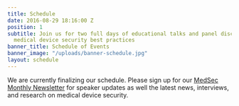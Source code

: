 ```yaml
---
title: Schedule
date: 2016-08-29 18:16:00 Z
position: 1
subtitle: Join us for two full days of educational talks and panel discussions on
  medical device security best practices
banner_title: Schedule of Events
banner_image: "/uploads/banner-schedule.jpg"
layout: schedule
---
```


<div class="alert alert-warning" role="alert">We are currently finalizing our schedule. Please sign up for our <a href="#">MedSec Monthly Newsletter</a> for speaker updates as well the latest news, interviews, and research on medical device security.</div>
